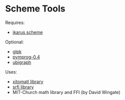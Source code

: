 # Scheme Tools

Requires:

* [ikarus scheme](http://ikarus-scheme.org/)

Optional:

* [glpk](http://www.gnu.org/software/glpk/)
* [pymprog-0.4](http://sourceforge.net/projects/pymprog/files/pymprog-0.4/)
* [ubigraph](http://ubietylab.net/ubigraph/)

Uses:

* [xitomatl library](https://code.launchpad.net/~derick-eddington/scheme-libraries/xitomatl)
* [srfi library](https://code.launchpad.net/~scheme-libraries-team/scheme-libraries/srfi)
* MIT-Church math library and FFI (by David Wingate)
